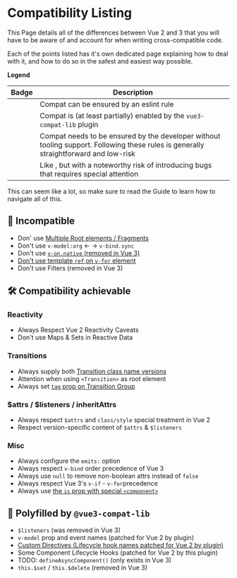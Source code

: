 # Compatibility Listing

This Page details all of the differences between Vue 2 and 3 that you will have to be aware of and account for when writing cross-compatible code.

Each of the points listed has it's own dedicated page explaining how to deal with it, and how to do so in the safest and easiest way possible.

**Legend**

| Badge          | Description                          |
|----------------|--------------------------------------|
| <eslint />     | Compat can be ensured by an eslint rule                              |
| <plugin />     | Compat is (at least partially) enabled by the `vue3-compat-lib` plugin |
| <discipline /> | Compat needs to be ensured by the developer without tooling support. Following these rules is generally straightforward and low-risk  |
| <pitfall />    | Like <discipline />, but with a noteworthy risk of introducing bugs that requires special attention |

This can seem like a lot, so make sure to read the Guide to learn how to navigate all of this.

## 🛑 Incompatible

- Don' use [Multiple Root elements / Fragments](./multiple-root-elements.md) <eslint />
- Don't use `v-model:arg` <- -> `v-bind.sync` <eslint />
- Don't use [`v-on.native` (removed in Vue 3)](./v-on-native.md) <eslint />
- [Don't use template `ref` on `v-for` element](./ref-v-for.md) <discipline />
-  Don't use Filters (removed in Vue 3) <eslint />

## 🛠 Compatibility achievable

### Reactivity
- Always Respect Vue 2 Reactivity Caveats <pitfall />
- Don't use Maps & Sets in Reactive Data <discipline />
### Transitions
- Always supply both [Transition class name versions](./transition-class-names.md) <discipline />
- Attention when using `<Transition>` as root element <discipline />
- Always set [`tag` prop on Transition Group](./transition-group-tag.md) <discipline />

### $attrs / $listeners / inheritAttrs
- Always respect `$attrs` and `class/style` special treatment in Vue 2 <eslint /><plugin />
- Respect version-specific content of `$attrs` & `$listeners` <eslint /><plugin />

### Misc

- Always configure the `emits:` option <eslint />
- Always respect `v-bind` order precedence of Vue 3 <pitfall />
- Always use `null` to remove non-boolean attrs instead of `false` <pitfall />
- Always respect Vue 3's `v-if` - `v-for`precedence <eslint />
- Always use [the `is` prop with special `<component>`](./component-is-prop.md) <eslint />

## 🧬 Polyfilled by `@vue3-compat-lib`

- `$listeners` (was removed in Vue 3) <eslint /><plugin />
- `v-model` prop and event names (patched for Vue 2 by plugin) <plugin />
- [Custom Directives (Lifecycle hook names patched for Vue 2 by plugin)](./custom-directives.md) <plugin />
- Some Component Lifecycle Hooks (patched for Vue 2 by this plugin) <plugin />
- TODO: `defineAsyncComponent()` (only exists in Vue 3) <eslint /><plugin />
- `this.$set` / `this.$delete` (removed in Vue 3) <plugin /> 

